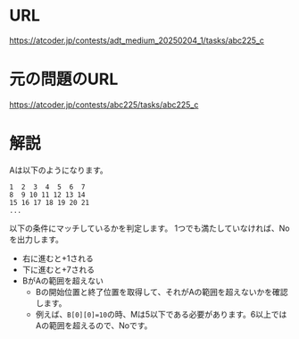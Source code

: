 # URL
https://atcoder.jp/contests/adt_medium_20250204_1/tasks/abc225_c

# 元の問題のURL
https://atcoder.jp/contests/abc225/tasks/abc225_c

# 解説
Aは以下のようになります。

```
1  2  3  4  5  6  7
8  9 10 11 12 13 14
15 16 17 18 19 20 21
...
```

以下の条件にマッチしているかを判定します。
1つでも満たしていなければ、Noを出力します。

- 右に進むと+1される
- 下に進むと+7される
- BがAの範囲を超えない
  - Bの開始位置と終了位置を取得して、それがAの範囲を超えないかを確認します。
  - 例えば、`B[0][0]=10`の時、Mは5以下である必要があります。6以上ではAの範囲を超えるので、Noです。
